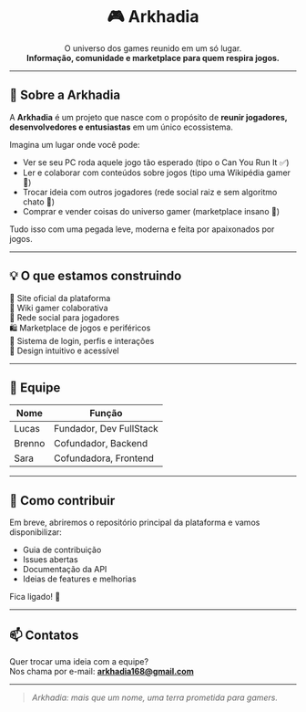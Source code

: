 <h1 align="center">🎮 Arkhadia</h1>

<p align="center">
  O universo dos games reunido em um só lugar. <br>
  <strong>Informação, comunidade e marketplace para quem respira jogos.</strong>
</p>

---

## 🌌 Sobre a Arkhadia

A **Arkhadia** é um projeto que nasce com o propósito de **reunir jogadores, desenvolvedores e entusiastas** em um único ecossistema.

Imagina um lugar onde você pode:
- Ver se seu PC roda aquele jogo tão esperado (tipo o Can You Run It ✅)
- Ler e colaborar com conteúdos sobre jogos (tipo uma Wikipédia gamer 🧠)
- Trocar ideia com outros jogadores (rede social raiz e sem algoritmo chato 💬)
- Comprar e vender coisas do universo gamer (marketplace insano 🛒)

Tudo isso com uma pegada leve, moderna e feita por apaixonados por jogos.

---

## 💡 O que estamos construindo

🔧 Site oficial da plataforma  
📘 Wiki gamer colaborativa  
👥 Rede social para jogadores  
🛍️ Marketplace de jogos e periféricos  
🔐 Sistema de login, perfis e interações  
🎨 Design intuitivo e acessível

---

## 👥 Equipe

| Nome   | Função        |
|--------|----------------|
| Lucas  | Fundador, Dev FullStack |
| Brenno | Cofundador, Backend |
| Sara   | Cofundadora, Frontend |


---

## 🚀 Como contribuir

Em breve, abriremos o repositório principal da plataforma e vamos disponibilizar:
- Guia de contribuição
- Issues abertas
- Documentação da API
- Ideias de features e melhorias

Fica ligado! 👾

---

## 📫 Contatos

Quer trocar uma ideia com a equipe?  
Nos chama por e-mail: **arkhadia168@gmail.com**

---

> _Arkhadia: mais que um nome, uma terra prometida para gamers._
